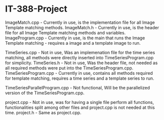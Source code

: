 # IT-388-Project

ImageMatch.cpp - Currently in use, is the implementation file for all Image Template matching methods.
ImageMatch.h - Currently in use, is the header file for all Image Template matching methods and variables.
ImageProgram.cpp - Currently in use, is the main that runs the Image Template matching - requires a image and a template image to run.

TimeSeries.cpp - Not in use, Was an implemenation file for the time series matching, all methods were directly inserted into TimeSeriesProgram.cpp for simplicity.
TimeSeries.h - Not in use, Was the header file, not needed as all required methods were put into the TimeSeriesProgram.cpp.
TimeSeriesProgram.cpp - Currently in use, contains all methods required for template matching, requires a time series and a template series to run.

TimeSeriesParallelProgram.cpp - Not functional, Will be the parallelized version of the TimeSeriesProgram.cpp.

project.cpp - Not in use, was for having a single file perform all functions, functionalities split among other files and project.cpp is not needed at this time.
project.h - Same as project.cpp.